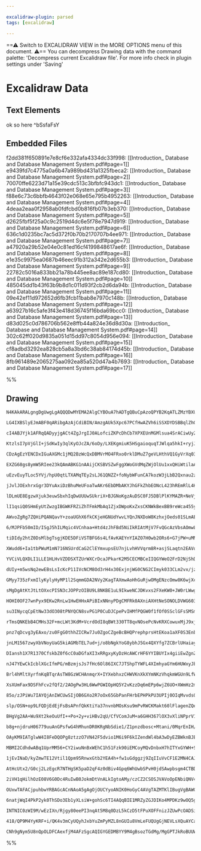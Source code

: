 ```yaml
---

excalidraw-plugin: parsed
tags: [excalidraw]

---
```

==⚠  Switch to EXCALIDRAW VIEW in the MORE OPTIONS menu of this document. ⚠== You can decompress Drawing data with the command palette: 'Decompress current Excalidraw file'. For more info check in plugin settings under 'Saving'


# Excalidraw Data
## Text Elements
ok so here ^bSsfaFsY

## Embedded Files
f2dd381f650891e7e8cf6e332afa4334dc33f998: [[Introduction_ Database and Database Management System.pdf#page=1]]
e9439fd7c4775a0a6b47a989bd431a1325fbeca2: [[Introduction_ Database and Database Management System.pdf#page=2]]
70070ffe6223d71a15e39cdc513c3bfbfc943dc1: [[Introduction_ Database and Database Management System.pdf#page=3]]
f88e6c73c6bbfb4643f02e068e65e795b4952263: [[Introduction_ Database and Database Management System.pdf#page=4]]
4deaa2eaa0f2958ab0fdfcbd0b816fb07b3eb370: [[Introduction_ Database and Database Management System.pdf#page=5]]
d2625fbf5f25a0c9c2519d4dc6e5f78e7947d919: [[Introduction_ Database and Database Management System.pdf#page=6]]
636c1d0235bc7ac5d372f0b70b2170707b4ee971: [[Introduction_ Database and Database Management System.pdf#page=7]]
a47920a29b52e04e0c81ed16cf4199848617ae6f: [[Introduction_ Database and Database Management System.pdf#page=8]]
e1e35c9975ea0687b46eec91b312a342e2d655b3: [[Introduction_ Database and Database Management System.pdf#page=9]]
22782c5016a833bb21a78b445ee8ac89e187cd80: [[Introduction_ Database and Database Management System.pdf#page=10]]
485045dd1b43f63b9b8d1c011d93f2cb2d6da94b: [[Introduction_ Database and Database Management System.pdf#page=11]]
09e42ef11d972652d6fb3fcb11bab8e7970c148b: [[Introduction_ Database and Database Management System.pdf#page=12]]
a63927b16c5afe3f43e418d36745f16bda69bcc0: [[Introduction_ Database and Database Management System.pdf#page=13]]
d83d025c0d786706b562e8ffb44a824e36d8d30a: [[Introduction_ Database and Database Management System.pdf#page=14]]
302c62ff020d9835a051d15dd97c8054d956e094: [[Introduction_ Database and Database Management System.pdf#page=15]]
cf8adbd3292ea828cb5a8a3bd6c38ab84174d45b: [[Introduction_ Database and Database Management System.pdf#page=16]]
8fb961489e2065275aa092ea85a520d47a4b7693: [[Introduction_ Database and Database Management System.pdf#page=17]]

%%
## Drawing
```compressed-json
N4KAkARALgngDgUwgLgAQQQDwMYEMA2AlgCYBOuA7hADTgQBuCpAzoQPYB2KqATLZMzYBXUtiRoIACyhQ4zZAHoFAc0JRJQgEYA6bGwC2CgF7N6hbEcK4OCtptbErHALRY8RMpWdx8Q1TdIEfARcZgRmBShcZQUebQBmbQAGGjoghH0EDihmbgBtcDBQMBLoeHF0QOwojmVg1JLIRhZ2LjQ+QqamVk4AOU4xbgBOHiSAFgAOAFYARiGAdn5Swg5i

LG4IXBSlyEJmABF0qARibgAzAjCdiBIN/AmzgAUk5Xpc67PCfHwAZVh6iSSXDYDSBBqlZhQUhsADWCAA6iR1NwZtdIdC4X8YAD0IIPODINC/JIOOFcmhUZ0IGw4MC1DAUUkktdrHUKsyqZhuM54gA2RZUhloZwTHjxCZoqGwhAAYTY+DYpA2AGImWrtlTNMCYcoias5QqlRIodZmLTAtkCRAKEjJNx5vExtdJAhCMppMMphzGhAwiduPExRMhtdd

cI4ABJYjk1AFRqQADyyjgACt4ZgJrgIJ0ALofciZKPcDhCb7XPXEUnMGMlsua4SrACiwUy2RjeTzVKEcGIuGOpwp8x4Y15YymwaSPCmTqpRA4MOLpfw1wV2DhA9QUKECEKAF8lsVSrBEBtCPpokhrs0em1eFfuq1+hxBhT4uMePyPwKfSs1lyJLgMxWnshzBP25yXAg1y3BIQgUL0AAyKaNkIpwfF8vz/BUUjAqCl5Uui0qIsQyIUpKGIIFiOK+v

KtzlsI7pVjGlI+jSdKwIy3qlKyOJcZA/6oDy/LXEKgmiuK5HSgaioquqTJWlqa5hkI+ryjJxrkBwZq4BaUBWjaJF2mgDozj6Lpuh6aBDF6aIIP6aBTPMQy8ixpTKZG0b5J0ibJmmGZZrm+a4IWG61suVIVkxi51j6mgNsQzYZFkOT5J2Prdr24GDsOo7jkMk7TiuKwLmgYUrmwa72ZupDbpKfZCDGECIKsKzKFanzBEWEhnDwxDEOKMxnLyXrBjM

CDzAgEzYENCDxIGuAXGMc1jMQ2BzWcQxDBMVrMO4FRxo0rklDMuZ7geVLHthVQ1GyVrXq03AdD6919AMFRevMMx8kMYxHTcqzrABPDAQcRxVRc+BXFSMHoAA4gg2CwwAUpIACCUztRhVHYUCIIiPhPqEXCxGkagf1E5RWEbHidERQxJJkii1xsdg9KcSytS8dcAlCd+pSic4Q68hKBFSnC0lGugqpyQp2rKaphobCaWnmsl+m2vajrOq67p6VZNk

EXZG68gs8ymW5RIee23kQAmABKG1nAAijCKSBVSZwFggXWoGVdMqZWjOlUu1xxQHiWtilaAdtcGV9lVMxDiOY4TlO5uQHOJW+yHs4Veu3BbjuJT7oUh6QJdp7nsoBOlC9t5PbXD6vc+FQTL9ifTlMIbQwDAmbPEIOgQgWWoBDUM/huECPJI+AAEIwgAYj8XDod82MbLjeE7WLCIa2RosUevEg02h/uMUHZPM7SrMcRSTIc7daB8RAPN8nzkAC0LI

uEzvEuyTLoc5YVj/hpU0qtLTXAMqTEy2sLJ61QNZZ+foNybWFunCA7kozW3jLbB2Qxnau2zI0NKpRPbBW9qFHOPpIoXz9rFeKEdkrthIZAOOI9E45RTvlNORV5zRXCj6Vc+c0CFzqlABqGxmqOFqJjTqk8EA/XiPg4g8xsBjHmPMKYWxcC8k0Oo3AW0hiaGIEtGYgFAxTDOJoBGuBgZoj2l5eMR0wAnWIWdUuF1ygbGujxGuXQWicEeveAJHAnwv

jJvlJOExhrxGgr3DYuAxiDzBhuMeUFoaTwAKr6EbDMbAKYJhGFkZhbEONcL423hREmRlL4H2lEfXEtFT7UPplFferFr5szvs/Xx3Bn6v2EoKbkvIeALEkuLNSksIDS3VLLJSwDJlK00tpXS6tDKa3QeZXWnokFG2GF9XkvJQyWywY4n0+wAASCYAAqYwEI8GwEQkoLCIBkJCvw+iAc2nZxiqUMOTYWxMNSrHHs8cNwcOTnlAq6DM4fNzpVDchd3E

lDLmUE8EgzwXjuk3euwSbxhIqDwUUUwSUkriX+BJGNoKgzAuDSC0FJ5DBlPlKYMAZR+NeVjKmgJylgnGbvdZ7SIQ7waTRfEnzz7ViZlSFmXSyb3ypL0p+3NuRvxEsM0Z79fS/0WRIGZao5k6gWYrUBKsdJq0gXvVAMCqRbMsggg2hM9kUjmB+Y54ZTnRxtpcm5dyHlPLAC8t5FC4UtK+bQqhfyGGArbMCrsoL2FJ1yqnQqs5iqhtKEIqqojRb1Ua

lI1qsiQ0SHmEyUtZwzgIBGWKFRZiZhTFmkMbAq1ZjxDWpoKxZxsCKNWkBexBB9reWca455yKiiePRZUBGN16h4oeu0Odzdwk8E+ho4MU5yWA3QDo5JtLUn0oyRsCMQxHj7FRpgGAVBV4lOopvCp/LqnSp/ofbljTxVnwZlKoVkBZW33lT0zm7IVXCjVUM4UUxAxaopiAqWckNSxSAfFGD0BlngL0pawV1qta2p1vaxBtkqpDC+jMb+FsPWeS9Tgg

AWvoZgRg7ZQHiPQANQavY+zoaUGhX6fkCKjeHGNUdYwvLYQnJNXDoW8KzhxjOeds01SLmAEuKKJ3YUxdXbFISglUjrgS7gIyJgTDfEtTdfdcDzF3cPOlkN0kTyPb0FSyhNARgAI7FNFXevldTiZWvJiK19YraZhslcxK+7FRIzAVT6JVqB+mqsGT6AWEGV38uQ/q+SgD5lId1egZWKyLVUigTUm1ZlcPwPw4bUTw13Xdk9bGG2NG6MMaYyxoK7zg

6/MJPFb50mID/ISgJ5hILMqic4VCnhaa+Htd4zJhFBd5NiIkRIAtMjV7FvQGcAzVbsAOmwLojtejRzxDOJOBASRhZVobU5KYejrI8A/APftOIDrHR2C406xdzo+grhIHxgGNM3i089HFum76BgWGMSc3cfzxIAttalQ8R5pIZRsfYygqMADUsj0DsR7LlpSN68o5RTR937tUvvx8fJpVoiTBafaUX94XIvcT+8qzkcWtUCyWlMI5XnZTZemXBw18

tiDIdy2htZ0DsMlbgTsgjKDE5DFiVSTBFG6s4LfAvKAEYnYIAZO7H0wb2ORs6+G7jPW+uMNjdHYTCaRuQpTTC9NU3yqzZEfJsdqLvvoDUxyuugPG4hJB7wQ5EGkg/S1b+LdmwhgWcRwe2zEgjBCAABoIRyTwBc173OE8qURHz/LRUn2p60i+f0Gfs0VSzmLwHBKgYS9yLnPPn1SX52l+DfzEMB1F6h81ECCtWuK6UO1ZXHUQmdagWY/J0Eq+wT6D

XWudd6+Ia1tbPWuM1mN716NSUrdCaG2ClEYmxupsEU7njLvhHVVqrm8R+asjSLaqtn2EAVohFsW/pIPVrKZk0J/4gXbjEkhNAJgZheQrEkh5hNB4gEAoDS0doHFKNDpXsR1A0PcVNvFp1elF1cVtNgc3oUQIcJgICRwodlgYdt1UZY8rNx5lhJ4F4xgExSBeh6AABpXkNzfzDzInHeEnWpZvTEfzIvCVT9ELGVTpP9CLADR+avNnEDeLfmVVcUJv

YVCiVLQXDLI1LLE1HLHvVZDDSXTZUrWXCrDcaJPkarK2M5CECMBCeIIQGYWeO2FrD2NjShDrCAdfDNSAC3AbONdKW3cFI/B3STLwiALNRFd3D7DxL7LxDFKuX3HFf3fxfFfA18etfKBXEzBJWeKg/dazZHCQBMAATQ4HoATAuQjH2A4Ip3QC4Nz280w183J2oiEI/W+TL3EMZykK5lkNr3kI/kUOiRS1b3UM1E7wVnUh0LAV73Q370w0H0gGH2MK

dUIy+m5wsNq2ewEBsLsIcKcP11IVcNCM8Od3rH4x30ExjnjWG0CNG2CImyk033CLm2vx/jzUkXv0LSf0nmIA/CnE7UsSnC2G7WwCnDmBMVWl5AQEsXmAmHGnD2ICIxj0e0HScWQPe0U0+yPFiKnWqCwNwM0wXQJJSJbhRAMySHFDmgdCyIAhlFyIgnyMPQkB+H0BYKgBYNGCKOqNvRzwfXz150Lyp2EPaNCxvi6Ifh6J9AGQ525GHFAOGO0IFwAT

GMyy735zFxmIlyKylyHyMP1l2SqmmGDA2NVy2KagTAXmwAoHhGuRjwOMgENzcOmw8K6wjXcJ8IuMG2uIP2ynt24RP0zTPx62eLd23DQJiMnRuHiP+3nTvGJMfFSN4B+jGEmDOwj3IM2CqPhxSQZJoN2Enl5BTAjEbEyRlEySpVxzXk4N5N514KaPqUEKFLaNL1FLlUkIlKA16N5nVWFDlOUIEB1UVLbyF2NUmJQ2mL0LmIMNgW2X1LlwDCS2fhny

sMgDgAtKtJtLtOXxcPISN3cJOPPzOIBU9L8NKBE1uL9IkweNCJDKvxs2FXeKW0+JW0rLWwgF5D5GwBmGIEnHiGu222BCmH6iHGO00FLU0B4ETggIgL0TsgWD7QIgQLVyQKHQxKU3HQjKukwL+2wKSIYDwNJIpCnHHC7hNiV2hwpQAkbHpLQCRyZPQH0AjF6F5DlEwCcKz2rLxk834IFVJnrIEJqIC2aU4xL24w6LCwryiyr1izkJlOFBmBTKmAVL

HOHI0OF27wnPyx9EKw2RnLw1HwEHHxAPiBIxNNnyPDgCMFRk0AXniAXHtNeSONOLDVWG603w9Mji9P8JuMPzuP9Md0m0PMEVkwiLDKiOU0wsrixVwqJKB0D0TKJRMgUpmD+kj1MwXhotHnj1oI2CMB4BlDsrgEwCKQ4sErqL5MaIL0bPfSCxELpx/U6MkuZ2kJkr6LksEgUrHGUqmVUpVM0LVMVI1MnO0oHx1MWL1IdQNI3Duy+jMpXOgEsustsv

su3INycqCpEtNw33dO308tPNYQCN8svPG1P0CuDJCpePvIHMfPQGW0f1fOf0SSclGFsSMSmB4FOzGFO2wBAJOFAOml+k2jbmiUTlwCrTOHgIHRXOHTQqxPLhxI8OwtuhirjLipJPCRIwgOmHSPTMou3VhkyrooT1uqgH2CEHFH2F6G5LKS4u4KqX5J4sFJqs2tp1J3L26Q7L6Rr27LA0EnUSUt5zUOVIQ1VImKmSGq0tKB0uMjGqkAmvKxWMCKSH

rTmsQNKEbB4CMHs32F+mcLWt3KdM+VcrdOdI8qBWt330TT8qvNOsePcNvKRXCowuxMjJ9xjMCVioD3RoqFALyhI2GlIN2AzNwAuUJuyvzI2FRl+HwDgFRkkAAFlqaCdab6jeKal+LKZBLWjaqRSxCJKObK8Wrua68FDhR+bur/5Zk1LRzxbdDJbIBpasNDCZc5yTCNknJVbkL1bNbtbdaHLHTjjXSzd3Ldrza99vSrbjqAyM4gyniLrQyrrtUbqm

pnz7qDcvg3yEAxo/zu0FgG0thhZICRw7Ju0ZgoCZgeBcBHQPrephprsHtEKoa1aXF0S3EnbPcEbftkb4yPbUavaEzCKyYUzDNDNE4aTt0Iww7GTiaIB0cEwhhcAfhRAEIk6eUU6Kq+Kqqs6myc6Wy86xSmrIBotWqeb680AxhnIK69VRiRb+qxallNK+8Rr5jZaljW7FbuBxwrtO6zSIx9AYAEIIw2BYZch+71q18h7trTbR7d8rjvKfSyYgj/KQ

jnLM1567zwyXbVNoyUaG5kiAGMbTEL7ud+j/o8bNgkYoG8ybhJ5Gx4QXYfg7ZCBrlUHaiayeK6ysGWicGWa6q2bGqC6pKi6uyS6BjyHKHBaRjhaO9RaRd1S66mGpbRrm7ZzJr5y0A24L69GMETlTSbY+GBGhGRG9bDiDbB6trQizbZGbcfLfTk1lHrzVGZtL8c03jb8PiWoXz165ENg7tYSHkvRQDcBDN4hNAIKzFYS9Exw7JMwfqhgt6JhVFiAi

DIansh1X7R1370CfskbZ0f6cC0aDGfaXI3xRRgxyKyDzHcAWCrHF6YYIBUYIx4giiEwZgnZ28HS8ceT0HayGaVCGzsHmaTdWa+D6cAn/1ObWcpT2ceygHDkqHYNonvDxi4nBqEnZjmHpycMW60m260BDsmdIBlzn6IBiB9hMAUwfghgYRIGxGymmmXSKmGWqnLiamFGIV6mbbAyzq57XcNGtnIq4jor9m8KdNEzQDq0SMQDA6zGo9cAUHsy91cy7

nJ47YEwCkIcblXGcIfmPG/mBzmjsJs7fHc6Ol86IXC7JTShpTYWFL4XImhyaGYm6HUWxyJbEmG7km9KR8pqUQIMzYeGbYyWKWqWaWSmHTxHN8DzzcZHWXLa7dOWTruW7bnSHb5sb9FtbrV6i1n9JgvQxw+oz6lohpRmjEJhiA8llbvzFcepsAILiBeRewfpNBVnUSUKnFYboitGMC8ScKRXPb9Gl13o5oICOEBaKK5XE7FXLM8jrH7mqNcA2AKBJ

Brl4hMltXyrfnKqBTqrAsTW8GzWCHAnmqrX+IYXebhxzCHWVKnXkXYmNKzVhqkmWGUn9LfWrJiLA2cEYQKAkZMl6AjAEIkk6W2sNqTdjbh6drzi9qLaJ6E3xMk2Z6eX7b1HHbMSu34bXadH+2/7B3QlEzNEXJ+QvoZW0qEkqbp249oGcqJAZQzh8Bk9NoxhHlSrvmt4MH06vGjWfHgW/HQWGrzX2zLXOzoXZLYXL3+yycW9HWkXesUWH28sPXrQv

XsXUmFax9DSFhFcv2fQf2/2AOgPw3HL6WwPGWIOpHQ5Y2vKzzDq6mEPp6wjZ6UO+XWmHz2mnzOm17SEN7n8w8EAxgPqzgUrEShZ3qG2rEjs62UqtRgD4TS0vzJgW2UToaNnUCBXu2dne3v7Dnf7smxXAHQCUzlaTnwHNgExbmCjbrUZm0ZRnMhAp3Kyb0ab2Ot3MGd3AW93ePTWwXBPCXNhpLi7THRJHQICEWlSq6+r1L4nGGMXn2sXpc1ODLfRx

85o/zJPiWu7IAYQjAnIWCUwSIjOB6GXo2R7oOx65GbPanFHrbEPHPkPU3UPIj0OIqMvvdsOcuDn/6h3uBFmQCQD5gPzSvcBHgKv6LYHddGx0dMlngN33H/mGi2vGbd3hKuuD2euj2LWgnT2X5z2yHUARuoNByb3ZPFIXWFPxd9DtTX2fX0myZRx1EdPShtvdv9u9IQPV8o3JHKmrP9qIBzyjrE2HPYUGW03Xi3PM2V7POc3J4dElEV1NB/qtFK0j

slp/OSN+op9LFQDjEdEjFsBsAPnfQkKtiYa37nvnbMOsKsu9mPvRWCKMakt60lFlagenZQeYGnYUxehRB9A7YhBYfdX4e076qpOBLvGgXGWQXxKMehOseRPrXcfS7UAloNExveraGpu0WZutTdLVO33aeIdS11vcnzLIAOAF5nN/8hBZ5CBDvI39yufmWefYP5HJ7BeAqU2L85MwrzeP6sPhXbeB38L4qCv25eRivNogf2LoYaUZ3lXKv3zmAhAe

BHgVg2AA+Wu9Xt2keOuUfI++Po+2y+viHBv2qU/CfVComJuM+a6GHH367lOX3vXliNPprV1i/yNS+IBy/K+zhq/a/2ee5Z0idyg7HkYO49VvvB2Pwd8byj3MXtdXc5Zspe3xDYMs3iA/kpwBvFRNEiL6aBucH1B4FYhTLDNhws0RtuWzfBZhkuz9U3ps177bNcSM6BIoSVw7D9vaKIIjCbDHAUlcacrH4O7xo7oAkYUAKjPEEbBjAfgOObpk12Tq

b8g+njdruH06779uuAnGPsfwG4hMhunDR0KRgNbSdie1/Z1pnzdbosc+Mtani/0MqrEnIH/GrHkxwSzxnMCYZPMoHiAXJ8AdfEzhIyZamcWW1nA6ldw5b2cYBIvOAQpnQp99tGA/L7p9zw5B5RgsJMcOPwpJA8XGlHagiqw2ALx6u6OTAPsBYL8DWOzXe9K1046KDuOEfGnAf1bISENBwTUTm1VhYQZJgafW9nJ3vbTd7+SnRugsTlo4t1O1gjcN

OAyKM9IATglwW4I8FeDQOPg8ztzzO7VN42F5dvio1M6i9F6kIZendWl4bA3wDyEZBWknBJBEShmLREkFmAVsgKIXH6hcJWjWQoSYeJJNQM260C0u9AwVowPxKD9WB+XcJCDVAKbQXePcK5uuwyGzsshEgGYIqHwAzA4AmSZ4Y12zyB99BCPcoTvyUF79qhqg6kOC1j4nt4+Z7MTrzQ/KmVr2PVdoaTxMG11s+lPXPgt3z54sJ8JKVocrhL7zU7YS

MBMI2CdhdwABq1UprMM56+CY2iwuNnBxWEhC1h51Fzk90iEMCoyMQvDnbxH7hITYxGYWH+SB7o4BBEdCQEjHjrJ5GwCYTQNcmTwb9ShW/RHkHyZrKDsRaPNQUf26KEicexIvHqSL0Gh8+cMnIwXezJ5dDFOs3T1k/zz408mRJkIcGMIgCcjuRvIoYPyOeQr4gBRtQOJB2kZiiAhfPWztdynqhD1h4QhbHfmQEPVJ400TMMQGMRg4PqJAqaHgOGZX

1jEvINaD/kyZmwTE12Vtil1Qpm95RnwxGtb2YEA4h+fw1uGdggzj9ZqIIuVvCF1E2MN4CAJ2JoEkDKBmAkDYobIMtHyD9WXo20ViNEqiFD2ToyFjIUaGkMk+Q4AzG0JJ7ycAxFPKclT2f7sNX+wwC8eOzIz2Cv+hAZPKQCGBUZ4QKYDGIAMNr+x5hTfDMbz3552doB0o3li0zlFw00U0Q9TLo2wJB5ucBmIlIrlSrB1zR4I+fmD32ATAZQBQyQHC

AtHcUtx2/G0cj2LzEgcR7NTHgSK5paD2qF4z0dBiv4Gpq6WhUwbSPvH0jdSAwpbsgm4CTBDkf0DbmaS/E/i/xAEmYRzwb4ijTuYA87myzb5SjGm+Y2UfAKXqIDJeD+XYRIAeCaBnIClYMAgFGDDQV0WiLYCMBCDTBcA71E4fojGBgUyKnYmgalxzCaNLeSsLAEGLYGxktoqExMqRSSFdUpxpmKjLOPuaaAfgzAC4AvGYBcl1xlOCPsTitTZMKYu4

2iVH1qHilhOzE08V6G0Dc4RuIwB0JokmDtVnALkIgtoAMy/czCZ2CSOSJVAVoOpENbiQNV4ndCApjdacNoGcjj8KGcwJaH+R+iPiyYiQZ3pBUXIQ4RkwU8MeKBXSK5rIPDVjN4OFGgS/BzfCAZd3ZZiZx+F48YDBOc6X4iapCTgFAB+CEAjAPtJINoE+iQUhwU4D8lOApKeizg10heMFC+CiQ3x5cfyRsFhCoBBAqAF0BRMJCUBrkwMiQKDPBmQy

OUxwTAFACjpuhbwYRBAGcACnNAoA5gAgOjOUCYyoANIK0HoGyC4AVgTAZMTKlIBugVgBAWGajJBkwgwZbACGUwA5S4AhApMu2OEDukVBXOSHBABcgmozBtAU4HyXOKMnygEIygZzPsEN5e5oAwMmvPWgmAJBr6GiEgnyHGDoIBYcwIYJLJIzOQIM8QIcAD2Sz8SXU8wIaWdggImUi+SiQGf0NSYX1JZbcMSRfQiw/Qgax4pBETx6qdSK0I5HiTSL

6natjWqI4PkP2yk0ThSDo3Eb1yXLsiW+gohSc6TI4AQqBIE1MRZyZGJDIKo4MPDKz9wOQ5gIUwBimTQR3YIMeEhepZ3AkMtIJOY0cHVPOauzheWki6eHVVksyMU2QJgMCByCoAbQ6gTcC6FQCZRc51CGGXDO9xDzyA1QZgGPLUCSBJ5CAaeX2FnlXTsgt0+6cMAanWTGpzkRZl3G04ewfpf0/AADOuAoy0ZRAYmXcGxm4ymA+M9wETJJlkzrgFMq

INTNIC0zWI9M/wEzIXn/Rjgy80eePI3nqAt5M8q0DzL5kCzD5tFPuXOFFnizJZUwPcOADSibA4AcAP4PHG4CHhoALoTIKgJ0iZ5CgDAQgAgAoCzwbxQ5EOV1NoXYARAukCMMcH0B/BL+LCkOeCAgAcLSAXCnhUws6FZ9I5SwYRZwuSjcKMgC8L5pUL3ayLRF8inhXwrzyYYG4aisRRkC0Vh8VFwlPRRooyB2x9xdOUxdkAUX6AEweIpnNYq1w8KF

418/QP9M4YyKRF+i/QK4v3mCyUQyhJxbYuZmPyMZL8nGUIu8VmLeFUQUgGjNEVLsXQuAYCaUGiU2KeFjYVYKjESXLsQgMvXJUIt2jQhvg5o8hmdm0ABdZghmChiZRSqkYjeJS/AFyTQCBgJZGiZyFtDuwLAxQw4GRUYDYAGBSF2mAgNuEejJBoKo07nD9GHDJCx0wSnhRYt8FmcTFuoEgAfIqAcYcmJAGDKilnjyhJ4yoZlMcuRJUh+ZygUsDpBV

CNh9gNym5U8nQpOLDFCAexfjM4AFzSgcAQIGYGEDMBYY9M4gBsozTGdMg/MgGPTJkRoBUUWQXAJoGCChVF62AIgHAEurXAOA5CVFTKl5kYLLq8yuwCmGnTMBl4uAOAPHTYBrAslsK+Fcq3ABKZOUwQGMMAF3AgBdwQAA
```
%%